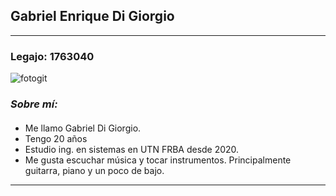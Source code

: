 ## Gabriel Enrique Di Giorgio 
---
### Legajo: 1763040
![fotogit](https://user-images.githubusercontent.com/102607654/161442230-6c9a41c1-6d66-47d7-acaf-6f0d650ab223.PNG)
### _Sobre mí:_
#### 
- Me llamo Gabriel Di Giorgio. 
- Tengo 20 años 
- Estudio ing. en sistemas en UTN FRBA desde 2020. 
- Me gusta escuchar música y tocar instrumentos. Principalmente guitarra, piano y un poco de bajo.
---

